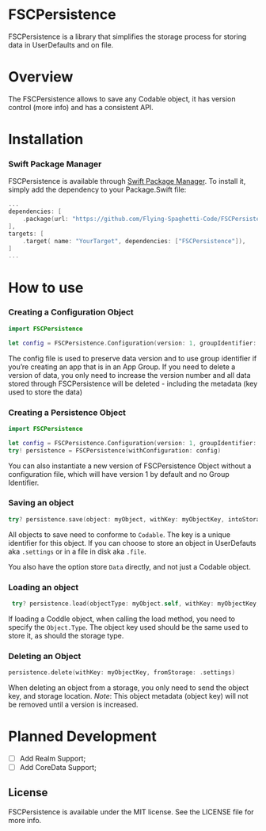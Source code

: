 # FSCPersistence

FSCPersistence is a library that simplifies the storage process for storing data in UserDefaults and on file.

# Overview
The FSCPersistence allows to save any Codable object, it has version control (more info) and has a consistent API.

# Installation

### Swift Package Manager
FSCPersistence is available through [Swift Package Manager](https://github.com/apple/swift-package-manager). 
To install it, simply add the dependency to your Package.Swift file:

```Swift
...
dependencies: [
    .package(url: "https://github.com/Flying-Spaghetti-Code/FSCPersistence", from: "1.0.0"),
],
targets: [
    .target( name: "YourTarget", dependencies: ["FSCPersistence"]),
]
...
```

# How to use

### Creating a Configuration Object
```Swift
import FSCPersistence

let config = FSCPersistence.Configuration(version: 1, groupIdentifier: nil)
```

The config file is used to preserve data version and to use group identifier if you’re creating an app that is in an App Group.
If you need to delete a version of data, you only need to increase the version number and all data stored through FSCPersistence will be deleted - including the metadata (key used to store the data)

### Creating a Persistence Object
```Swift
import FSCPersistence

let config = FSCPersistence.Configuration(version: 1, groupIdentifier: nil)
try! persistence = FSCPersistence(withConfiguration: config)
```

You can also instantiate a new version of FSCPersistence Object without a configuration file, which will have version 1 by default and no Group Identifier.

### Saving an object
```Swift
try? persistence.save(object: myObject, withKey: myObjectKey, intoStorage: .settings)
```

All objects to save need to conforme to ```Codable```. The key is a unique identifier for this object. If you can choose to store an object in UserDefauts aka ```.settings``` or in a file in disk aka ```.file```.

You also have the option store ```Data``` directly, and not just a Codable object.

### Loading an object
```Swift
 try? persistence.load(objectType: myObject.self, withKey: myObjectKey, fromStorage: .settings)
```

If loading a Coddle object, when calling the load method, you need to specify the ```Object.Type```. The object key used should be the same used to store it, as should the storage type.

### Deleting an Object
```Swift
persistence.delete(withKey: myObjectKey, fromStorage: .settings)
```

When deleting an object from a storage, you only need to send the object key, and storage location. 
*Note*: This object metadata (object key) will not be removed until a version is increased.

# Planned Development

- [ ] Add Realm Support;
- [ ] Add CoreData Support;

## License
FSCPersistence is available under the MIT license. See the LICENSE file for more info.

